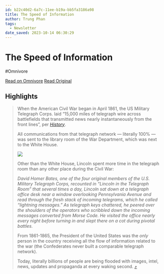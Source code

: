 ```yaml
---
id: b22c40d2-6a7c-11ee-b19a-bb5fa3186a98
title: The Speed of Information
author: Trung Phan
tags:
  - Newsletter
date_saved: 2023-10-14 06:30:29
---
```


# The Speed of Information
#Omnivore

[Read on Omnivore](https://omnivore.app/me/the-speed-of-information-18b2dbcc830)
[Read Original](https://www.readtrung.com/p/the-speed-of-information-496)

## Highlights

> When the American Civil War began in April 1861, the US Military Telegraph Corps. laid “15,000 miles of telegraph wire across battlefields that transmitted news nearly instantaneously from the front lines”, per [_History_](https://link.workweek.com/click/33026553.35211/aHR0cHM6Ly93d3cuaGlzdG9yeS5jb20vbmV3cy9hYnJhaGFtLWxpbmNvbG4tdGVsZWdyYXBoLWNpdmlsLXdhcg/6455eb6b00a06274a5228873B2acc001b).
> 
> All communications from that telegraph network — literally 100% — was sent to the library room of the War Department, which was next to the White House.
> 
> ![](https://media.sailthru.com/composer/images/sailthru-prod-7bo/editor_images/Screen%20Shot%202023-10-13%20at%208.14.17%20PM.png)
> 
> Other than the White House, Lincoln spent more time in the telegraph room than any other place during the Civil War:
> 
> _David Homer Bates, one of the four original members of the U.S. Military Telegraph Corps, recounted in “Lincoln in the Telegraph Room” that several times a day, Lincoln sat down at a telegraph office desk near a window overlooking Pennsylvania Avenue and read through the fresh stack of incoming telegrams, which he called “lightning messages.” As telegraph keys chattered, he peered over the shoulders of the operators who scribbled down the incoming messages converted from Morse Code. He visited the office nearly every night before turning in and slept there on a cot during pivotal battles._ 
> 
> From 1861-1865, the President of the United States was the _only_ person in the country receiving all the flow of information related to the war (the Confederates never built a comparable telegraph network).
> 
> Today, literally billions of people are being flooded with images, intel, news, updates and propaganda at every waking second. [⤴️](https://omnivore.app/me/the-speed-of-information-18b2dbcc830#6ec4ceb2-5523-41be-acf4-958e6b7d0f22) 

